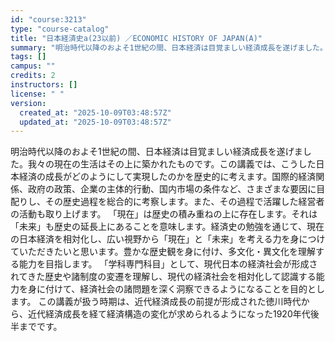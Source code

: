 ```yaml
---
id: "course:3213"
type: "course-catalog"
title: "日本経済史a(23以前) ／ECONOMIC HISTORY OF JAPAN(A)"
summary: "明治時代以降のおよそ1世紀の間、日本経済は目覚ましい経済成長を遂げました。我々の現在の生活はその上に築かれたものです。この講義では、こうした日本経済の成長がどのようにして実現したのかを歴史的に考えます。国際的経済関係、政府の政策、企業の主体…"
tags: []
campus: ""
credits: 2
instructors: []
license: " "
version:
  created_at: "2025-10-09T03:48:57Z"
  updated_at: "2025-10-09T03:48:57Z"
---
```


明治時代以降のおよそ1世紀の間、日本経済は目覚ましい経済成長を遂げました。我々の現在の生活はその上に築かれたものです。この講義では、こうした日本経済の成長がどのようにして実現したのかを歴史的に考えます。国際的経済関係、政府の政策、企業の主体的行動、国内市場の条件など、さまざまな要因に目配りし、その歴史過程を総合的に考察します。また、その過程で活躍した経営者の活動も取り上げます。 「現在」は歴史の積み重ねの上に存在します。それは「未来」も歴史の延長上にあることを意味します。経済史の勉強を通じて、現在の日本経済を相対化し、広い視野から「現在」と「未来」を考える力を身につけていただきたいと思います。豊かな歴史観を身に付け、多文化・異文化を理解する能力を目指します。 「学科専門科目」として、現代日本の経済社会が形成されてきた歴史や諸制度の変遷を理解し、現代の経済社会を相対化して認識する能力を身に付けて、経済社会の諸問題を深く洞察できるようになることを目的とします。 この講義が扱う時期は、近代経済成長の前提が形成された徳川時代から、近代経済成長を経て経済構造の変化が求められるようになった1920年代後半までです。
